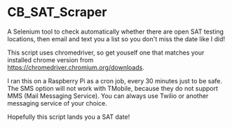 # CB_SAT_Scraper
A Selenium tool to check automatically whether there are open SAT testing locations, then email and text you a list so you don't miss the date like I did!

This script uses chromedriver, so get youself one that matches your installed chrome version from https://chromedriver.chromium.org/downloads.

I ran this on a Raspberry Pi as a cron job, every 30 minutes just to be safe. The SMS option will not work with TMobile, because they do not support MMS (Mail Messaging Service). You can always use Twilio or another messaging service of your choice.

Hopefully this script lands you a SAT date!
